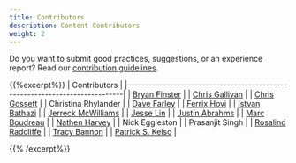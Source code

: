 ```yaml
---
title: Contributors
description: Content Contributors
weight: 2
---
```


Do you want to submit good practices, suggestions, or an experience report? Read our [contribution guidelines](https://github.com/Minimum-CD/cd-manifesto/blob/master/CONTRIBUTING.md).

{{%excerpt%}}
| Contributors                                                                |
|-----------------------------------------------------------------------------|
| [Bryan Finster](https://www.linkedin.com/in/bryan-finster/)                 |
| [Chris Gallivan](https://www.linkedin.com/in/christopher-gallivan-16a2b02/) |
| [Chris Gossett](https://www.linkedin.com/in/christopher-gossett-03b09347/)  |
| Christina Rhylander                                                         |
| [Dave Farley](https://www.linkedin.com/in/dave-farley-a67927)               |
| [Ferrix Hovi](https://www.linkedin.com/in/ferrix/)                          |
| [Istvan Bathazi](https://www.linkedin.com/in/istvan-bathazi/)               |
| [Jerreck McWilliams](https://www.linkedin.com/in/jerreck/)                  |
| [Jesse Lin](https://www.linkedin.com/in/jesse-lin/)                         |
| [Justin Abrahms](https://justin.abrah.ms/)                                  |
| [Marc Boudreau](https://www.linkedin.com/in/marc-boudreau)                  |
| [Nathen Harvey](https://twitter.com/nathenharvey)                           |
| Nick Eggleston                                                              |
| Prasanjit Singh                                                             |
| [Rosalind Radcliffe](https://www.linkedin.com/in/rosalind-radcliffe/)       |
| [Tracy Bannon](https://www.linkedin.com/in/tracylbannon/)                   |
| [Patrick S. Kelso](<https://www.linkedin.com/in/patrickkelso/>)                |


{{% /excerpt%}}

